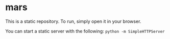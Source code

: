 # mars

This is a static repository.  To run, simply open it in your browser.

You can start a static server with the following: `python -m SimpleHTTPServer`
